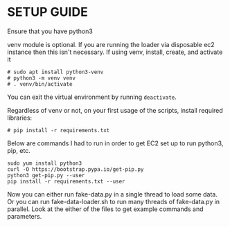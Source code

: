 SETUP GUIDE
===========

Ensure that you have python3

venv module is optional. If you are running the loader via disposable ec2 instance then this isn't necessary.
If using venv, install, create, and activate it
```
# sudo apt install python3-venv
# python3 -m venv venv
# . venv/bin/activate
```

You can exit the virtual environment by running `deactivate`.

Regardless of venv or not, on your first usage of the scripts, install required libraries:

```
# pip install -r requirements.txt
```

Below are commands I had to run in order to get EC2 set up to run python3, pip, etc.
```
sudo yum install python3
curl -O https://bootstrap.pypa.io/get-pip.py
python3 get-pip.py --user
pip install -r requirements.txt --user
```

Now you can either run fake-data.py in a single thread to load some data. Or you can run fake-data-loader.sh to run many threads of fake-data.py in parallel. Look at the either of the files to get example commands and parameters.
